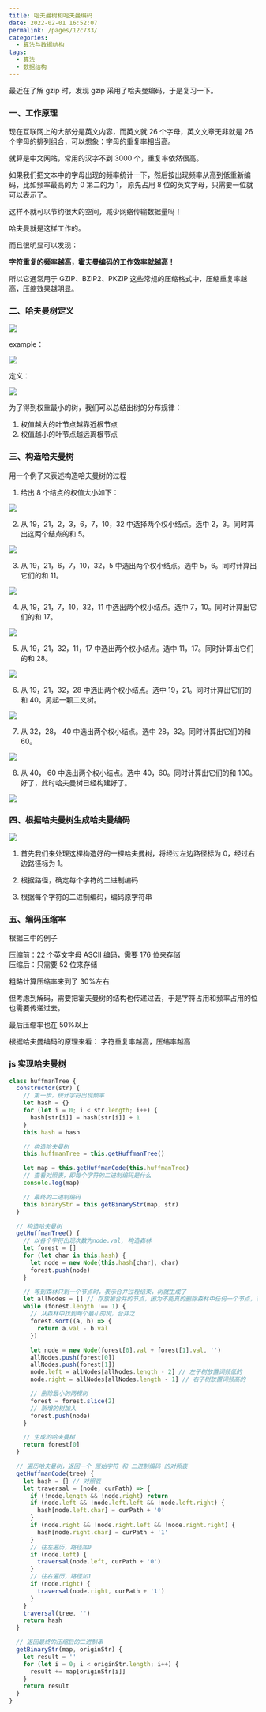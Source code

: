 ```yaml
---
title: 哈夫曼树和哈夫曼编码
date: 2022-02-01 16:52:07
permalink: /pages/12c733/
categories:
  - 算法与数据结构
tags:
  - 算法
  - 数据结构
---
```


最近在了解 gzip 时，发现 gzip 采用了哈夫曼编码，于是复习一下。

### 一、工作原理

现在互联网上的大部分是英文内容，而英文就 26 个字母，英文文章无非就是 26 个字母的排列组合，可以想象：字母的重复率相当高。

就算是中文网站，常用的汉字不到 3000 个，重复率依然很高。

如果我们把文本中的字母出现的频率统计一下，然后按出现频率从高到低重新编码，比如频率最高的为 0 第二的为 1， 原先占用 8 位的英文字母，只需要一位就可以表示了。

这样不就可以节约很大的空间，减少网络传输数据量吗！

哈夫曼就是这样工作的。

而且很明显可以发现：

**字符重复的频率越高，霍夫曼编码的工作效率就越高！**

所以它通常用于 GZIP、BZIP2、PKZIP 这些常规的压缩格式中，压缩重复率越高，压缩效果越明显。

### 二、哈夫曼树定义

![](https://gcy-1306312261.cos.ap-chengdu.myqcloud.com/blog/20220201165430.png)

example：

![](https://gcy-1306312261.cos.ap-chengdu.myqcloud.com/blog/20220201165559.png)

定义：

![](https://gcy-1306312261.cos.ap-chengdu.myqcloud.com/blog/20220201165733.png)

为了得到权重最小的树，我们可以总结出树的分布规律：

1. 权值越大的叶节点越靠近根节点
2. 权值越小的叶节点越远离根节点

### 三、构造哈夫曼树

用一个例子来表述构造哈夫曼树的过程

1. 给出 8 个结点的权值大小如下：

![](https://gcy-1306312261.cos.ap-chengdu.myqcloud.com/blog/20220201170715.png)

2. 从 19，21，2，3，6，7，10，32 中选择两个权小结点。选中 2，3。同时算出这两个结点的和 5。

![](https://gcy-1306312261.cos.ap-chengdu.myqcloud.com/blog/20220201170742.png)

3. 从 19，21，6，7，10，32，5 中选出两个权小结点。选中 5，6。同时计算出它们的和 11。

![](https://gcy-1306312261.cos.ap-chengdu.myqcloud.com/blog/20220201170812.png)

4. 从 19，21，7，10，32，11 中选出两个权小结点。选中 7，10。同时计算出它们的和 17。

![](https://gcy-1306312261.cos.ap-chengdu.myqcloud.com/blog/20220201170847.png)

5. 从 19，21，32，11，17 中选出两个权小结点。选中 11，17。同时计算出它们的和 28。

![](https://gcy-1306312261.cos.ap-chengdu.myqcloud.com/blog/20220201170919.png)

6. 从 19，21，32，28 中选出两个权小结点。选中 19，21。同时计算出它们的和 40。另起一颗二叉树。

![](https://gcy-1306312261.cos.ap-chengdu.myqcloud.com/blog/20220201171002.png)

7. 从 32，28， 40 中选出两个权小结点。选中 28，32。同时计算出它们的和 60。

![](https://gcy-1306312261.cos.ap-chengdu.myqcloud.com/blog/20220201171026.png)

8. 从 40， 60 中选出两个权小结点。选中 40，60。同时计算出它们的和 100。 好了，此时哈夫曼树已经构建好了。

![](https://gcy-1306312261.cos.ap-chengdu.myqcloud.com/blog/20220201171102.png)

### 四、根据哈夫曼树生成哈夫曼编码

![](https://gcy-1306312261.cos.ap-chengdu.myqcloud.com/blog/20220201171625.png)

1. 首先我们来处理这棵构造好的一棵哈夫曼树，将经过左边路径标为 0，经过右边路径标为 1。

2. 根据路径，确定每个字符的二进制编码

3. 根据每个字符的二进制编码，编码原字符串

### 五、编码压缩率

根据三中的例子

压缩前：22 个英文字母 ASCII 编码，需要 176 位来存储  
压缩后：只需要 52 位来存储

粗略计算压缩率来到了 30%左右

但考虑到解码，需要把霍夫曼树的结构也传递过去，于是字符占用和频率占用的位也需要传递过去。

最后压缩率也在 50%以上

根据哈夫曼编码的原理来看： 字符重复率越高，压缩率越高

### js 实现哈夫曼树

```js
class huffmanTree {
  constructor(str) {
    // 第一步，统计字符出现频率
    let hash = {}
    for (let i = 0; i < str.length; i++) {
      hash[str[i]] = hash[str[i]] + 1
    }
    this.hash = hash

    // 构造哈夫曼树
    this.huffmanTree = this.getHuffmanTree()

    let map = this.getHuffmanCode(this.huffmanTree)
    // 查看对照表，即每个字符的二进制编码是什么
    console.log(map)

    // 最终的二进制编码
    this.binaryStr = this.getBinaryStr(map, str)
  }

  // 构造哈夫曼树
  getHuffmanTree() {
    // 以各个字符出现次数为node.val, 构造森林
    let forest = []
    for (let char in this.hash) {
      let node = new Node(this.hash[char], char)
      forest.push(node)
    }

    // 等到森林只剩一个节点时，表示合并过程结束，树就生成了
    let allNodes = [] // 存放被合并的节点，因为不能真的删除森林中任何一个节点，否则.left .right就找不到节点了
    while (forest.length !== 1) {
      // 从森林中找到两个最小的树，合并之
      forest.sort((a, b) => {
        return a.val - b.val
      })

      let node = new Node(forest[0].val + forest[1].val, '')
      allNodes.push(forest[0])
      allNodes.push(forest[1])
      node.left = allNodes[allNodes.length - 2] // 左子树放置词频低的
      node.right = allNodes[allNodes.length - 1] // 右子树放置词频高的

      // 删除最小的两棵树
      forest = forest.slice(2)
      // 新增的树加入
      forest.push(node)
    }

    // 生成的哈夫曼树
    return forest[0]
  }

  // 遍历哈夫曼树，返回一个 原始字符 和 二进制编码 的对照表
  getHuffmanCode(tree) {
    let hash = {} // 对照表
    let traversal = (node, curPath) => {
      if (!node.length && !node.right) return
      if (node.left && !node.left.left && !node.left.right) {
        hash[node.left.char] = curPath + '0'
      }
      if (node.right && !node.right.left && !node.right.right) {
        hash[node.right.char] = curPath + '1'
      }
      // 往左遍历，路径加0
      if (node.left) {
        traversal(node.left, curPath + '0')
      }
      // 往右遍历，路径加1
      if (node.right) {
        traversal(node.right, curPath + '1')
      }
    }
    traversal(tree, '')
    return hash
  }

  // 返回最终的压缩后的二进制串
  getBinaryStr(map, originStr) {
    let result = ''
    for (let i = 0; i < originStr.length; i++) {
      result += map[originStr[i]]
    }
    return result
  }
}
```
